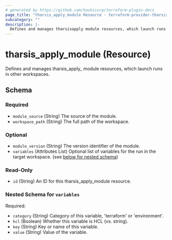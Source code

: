 ```yaml
---
# generated by https://github.com/hashicorp/terraform-plugin-docs
page_title: "tharsis_apply_module Resource - terraform-provider-tharsis"
subcategory: ""
description: |-
  Defines and manages tharsisapply module resources, which launch runs in other workspaces.
---
```


# tharsis_apply_module (Resource)

Defines and manages tharsis_apply_ module resources, which launch runs in other workspaces.



<!-- schema generated by tfplugindocs -->
## Schema

### Required

- `module_source` (String) The source of the module.
- `workspace_path` (String) The full path of the workspace.

### Optional

- `module_version` (String) The version identifier of the module.
- `variables` (Attributes List) Optional list of variables for the run in the target workspace. (see [below for nested schema](#nestedatt--variables))

### Read-Only

- `id` (String) An ID for this tharsis_apply_module resource.

<a id="nestedatt--variables"></a>
### Nested Schema for `variables`

Required:

- `category` (String) Category of this variable, 'terraform' or 'environment'.
- `hcl` (Boolean) Whether this variable is HCL (vs. string).
- `key` (String) Key or name of this variable.
- `value` (String) Value of the variable.


